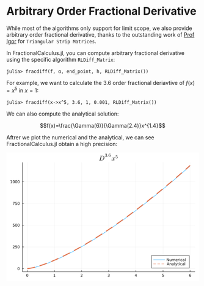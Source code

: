 # Arbitrary Order Fractional Derivative

While most of the algorithms only support for limit scope, we also provide arbitrary order fractional derivative, thanks to the outstanding work of [Prof Igor](http://people.tuke.sk/igor.podlubny/index.html) for ```Triangular Strip Matrices```.

In FractionalCalculus.jl, you can compute arbitrary fractional derivative using the specific algorithm ```RLDiff_Matrix```:

```julia-repl
julia> fracdiff(f, α, end_point, h, RLDiff_Matrix())
```

For example, we want to calculate the $3.6$ order fractional deriavtive of $f(x)=x^5$ in $x=1$:

```julia-repl
julia> fracdiff(x->x^5, 3.6, 1, 0.001, RLDiff_Matrix())
```

We can also compute the analytical solution:

```math
f(x)=\frac{\Gamma(6)}{\Gamma(2.4)}x^{1.4}
```

Aftrer we plot the numerical and the analytical, we can see FractionalCalculus.jl obtain a high precision:

![Arbitratry](../assets/arbitrary_order_derivative.png)
